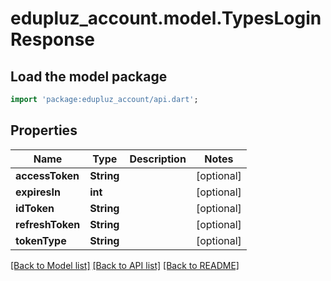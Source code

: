 # edupluz_account.model.TypesLoginResponse

## Load the model package
```dart
import 'package:edupluz_account/api.dart';
```

## Properties
Name | Type | Description | Notes
------------ | ------------- | ------------- | -------------
**accessToken** | **String** |  | [optional] 
**expiresIn** | **int** |  | [optional] 
**idToken** | **String** |  | [optional] 
**refreshToken** | **String** |  | [optional] 
**tokenType** | **String** |  | [optional] 

[[Back to Model list]](../README.md#documentation-for-models) [[Back to API list]](../README.md#documentation-for-api-endpoints) [[Back to README]](../README.md)


